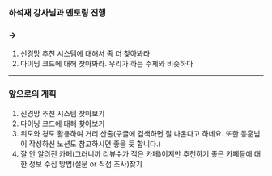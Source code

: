 ### 하석재 강사님과 멘토링 진행
### ->
1) 신경망 추천 시스템에 대해서 좀 더 찾아봐라
2) 다이닝 코드에 대해 찾아봐라. 우리가 하는 주제와 비슷하다

---

### 앞으로의 계획

1) 신경망 추천 시스템 찾아보기
2) 다이닝 코드에 대해 찾아보기
3) 위도와 경도 활용하여 거리 산출(구글에 검색하면 잘 나온다고 하네요. 또한 동훈님이 작성하신 노션도 참고하시면 좋을 듯 합니다.)
4) 잘 안 알려진 카페(그러니까 리뷰수가 적은 카페)이지만 추천하기 좋은 카페들에 대한 정보 수집 방법(설문 or 직접 조사)찾기
